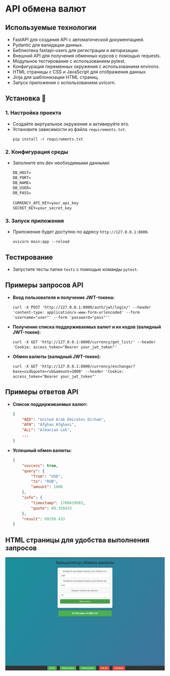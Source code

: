 # API обмена валют

## Используемые технологии
- FastAPI для создания API с автоматической документацией.
- Pydantic для валидации данных.
- Библиотека fastapi-users для регистрации и авторизации.
- Внешний API для получения обменных курсов с помощью requests.
- Модульное тестирование с использованием pytest.
- Конфигурация переменных окружения с использованием environs.
- HTML страницы с CSS и JavaScript для отображения данных.
- Jinja для шаблонизации HTML страниц.
- Запуск приложения с использованием uvicorn.

## Установка 🔧

### 1. Настройка проекта
- Создайте виртуальное окружение и активируйте его.
- Установите зависимости из файла `requirements.txt`.
  ```shell
  pip install -r requirements.txt
  ```

### 2. Конфигурация среды
- Заполните env.dev необходимыми данными:
    ```
    DB_HOST=
    DB_PORT=
    DB_NAME=
    DB_USER=
    DB_PASS=
    
    CURRENCY_API_KEY=your_api_key
    SECRET_KEY=your_secret_key
    ```

### 3. Запуск приложения
- Приложение будет доступно по адресу `http://127.0.0.1:8000`.
  ```shell
  uvicorn main:app --reload
  ```

## Тестирование
- Запустите тесты папки `tests` с помощью команды `pytest`.

## Примеры запросов API

- **Вход пользователя и получение JWT-токена:**
    ```shell
    curl -X POST 'http://127.0.0.1:8000/auth/jwt/login/' --header 'content-type: application/x-www-form-urlencoded' --form 'username="user"' --form 'password="pass"''
    ```

- **Получение списка поддерживаемых валют и их кодов (валидный JWT-токен):**
    ```shell
    curl -X GET 'http://127.0.0.1:8000/currency/get_list/' --header 'Cookie: access_token="Bearer your_jwt_token"'  
    ```

- **Обмен валюты (валидный JWT-токен):**
    ```shell
    curl -X GET 'http://127.0.0.1:8000/currency/exchange/?base=usd&quote=rub&amount=1000' --header 'Cookie: access_token="Bearer your_jwt_token"'  
    ```

## Примеры ответов API

- **Список поддерживаемых валют:**
    ```json
    {
        "AED": "United Arab Emirates Dirham",
        "AFN": "Afghan Afghani",
        "ALL": "Albanian Lek",
        ...
    }
    ```
- **Успешный обмен валюты:**
    ```json
    {
        "success": true,
        "query": {
            "from": "USD",
            "to": "RUB",
            "amount": 1000
        },
        "info": {
            "timestamp": 1700419983,
            "quote": 89.350433
        },
        "result": 89350.433
    }
    ```

## HTML страницы для удобства выполнения запросов

![pic1](https://github.com/egorzhmaev/FastAPIcurrency/blob/master/2024-04-09_23-27-42.png)
